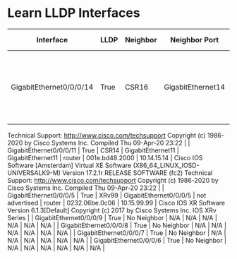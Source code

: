 
# Learn LLDP Interfaces
| Interface | LLDP | Neighbor | Neighbor Port | Neighbor Port Description | Capabilities | Chassis ID | Management Address | System Description |
| --------- | ---- | -------- | ------------- | ------------------------- | ------------ | ---------- | ------------------ | ------------------ |
| GigabitEthernet0/0/0/14 | True | CSR16 | GigabitEthernet14 | GigabitEthernet14 | router | 001e.bde0.6a00 | 10.15.16.16 | Cisco IOS Software [Amsterdam]  Virtual XE Software (X86_64_LINUX_IOSD-UNIVERSALK9-M)  Version 17.2.1r  RELEASE SOFTWARE (fc2)
Technical Support: http://www.cisco.com/techsupport
Copyright (c) 1986-2020 by Cisco Systems  Inc.
Compiled Thu 09-Apr-20 23:22 |
| GigabitEthernet0/0/0/11 | True | CSR14 | GigabitEthernet11 | GigabitEthernet11 | router | 001e.bd48.2000 | 10.14.15.14 | Cisco IOS Software [Amsterdam]  Virtual XE Software (X86_64_LINUX_IOSD-UNIVERSALK9-M)  Version 17.2.1r  RELEASE SOFTWARE (fc2)
Technical Support: http://www.cisco.com/techsupport
Copyright (c) 1986-2020 by Cisco Systems  Inc.
Compiled Thu 09-Apr-20 23:22 |
| GigabitEthernet0/0/0/5 | True | XRv99 | GigabitEthernet0/0/0/5 | not advertised | router | 0232.06be.0c06 | 10.15.99.99 | Cisco IOS XR Software  Version 6.1.3[Default]
Copyright (c) 2017 by Cisco Systems  Inc.  IOS XRv Series
 |
| GigabitEthernet0/0/0/9 | True | No Neighbor | N/A | N/A | N/A | N/A | N/A | N/A |
| GigabitEthernet0/0/0/8 | True | No Neighbor | N/A | N/A | N/A | N/A | N/A | N/A |
| GigabitEthernet0/0/0/7 | True | No Neighbor | N/A | N/A | N/A | N/A | N/A | N/A |
| GigabitEthernet0/0/0/6 | True | No Neighbor | N/A | N/A | N/A | N/A | N/A | N/A |
